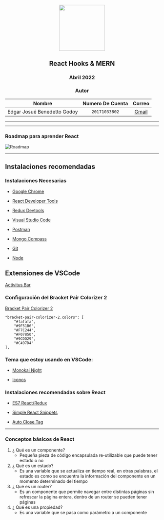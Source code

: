 <div align="center">

<img src="https://www.cloudanalogy.co.uk/wp-content/uploads/2019/06/react.png" style="width:150px; height:150px"> </img>

<!-- Encabezado -->
## React Hooks & MERN
### Abril 2022
### Autor 

| Nombre | Numero De Cuenta | Correo |
|:-------------:| :-----:|:-----:|
| Edgar Josué Benedetto Godoy | `20171033802` | [Gmail](mailto:ejbg597@gmail.com) |

</div>

____
____
### Roadmap para aprender React

![Roadmap](https://roadmap.sh/roadmaps/react.png)

_____

## Instalaciones recomendadas

### Instalaciones Necesarias
* [Google Chrome](https://www.google.com/chrome/)

* [React Developer Tools](https://chrome.google.com/webstore/detail/react-developer-tools/fmkadmapgofadopljbjfkapdkoienihi?hl=es&authuser=1)

* [Redux Devtools](https://chrome.google.com/webstore/detail/redux-devtools/lmhkpmbekcpmknklioeibfkpmmfibljd?hl=es)

* [Visual Studio Code](https://code.visualstudio.com/)

* [Postman](https://www.postman.com/downloads/)

* [Mongo Compass](https://www.mongodb.com/try/download/compass)

* [Git](https://git-scm.com/)

* [Node](https://nodejs.org/es/)


## Extensiones de VSCode
[Activitus Bar](https://marketplace.visualstudio.com/items?itemName=Gruntfuggly.activitusbar)

### Configuración del Bracket Pair Colorizer 2

[Bracket Pair Colorizer 2](https://marketplace.visualstudio.com/items?itemName=CoenraadS.bracket-pair-colorizer-2)
```
"bracket-pair-colorizer-2.colors": [
    "#fafafa",
    "#9F51B6",
    "#F7C244",
    "#F07850",
    "#9CDD29",
    "#C497D4"
],
```
### Tema que estoy usando en VSCode:

* [Monokai Night](https://marketplace.visualstudio.com/items?itemName=fabiospampinato.vscode-monokai-night)

* [Iconos](https://marketplace.visualstudio.com/items?itemName=PKief.material-icon-theme)

### Instalaciones recomendadas sobre React
* [ES7 React/Redux](https://marketplace.visualstudio.com/items?itemName=dsznajder.es7-react-js-snippets)

* [Simple React Snippets](https://marketplace.visualstudio.com/items?itemName=burkeholland.simple-react-snippets)

* [Auto Close Tag](https://marketplace.visualstudio.com/items?itemName=formulahendry.auto-close-tag)

____

### Conceptos básicos de React
1. ¿ Qué es un componente?
    * Pequeña pieza de código encapsulada re-utilizable que puede tener estado o no
2. ¿ Qué es un estado?
   * Es una variable que se actualiza en tiempo real, en otras palabras, el estado es como se encuentra la información del componente en un momento determinado del tiempo
3. ¿ Qué es un router?
   * Es un componente que permite navegar entre distintas páginas sin refrescar la página entera, dentro de un router se pueden tener páginas
4. ¿ Qué es una propiedad?
   * Es una variable que se pasa como parámetro a un componente


